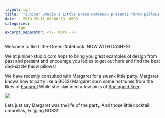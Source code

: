 ```yaml
---
layout: lgn
title:  "Juniper Studio's Little Green Notebook presents throw pillows for a BOSS!"
date:   2018-05-11 00:00:19 -0500
categories:
    - lgn
excerpt_separator: <!-- more -->
---
```

Welcome to the Little-Green-Notebook.
NOW WITH DASHES!

We at juniper-studio.com hope to bring you great examples of design from past and present and encourage you ladies to get out here and find the best dad-sizzle throw pillows!

We have recently consulted with Margaret for a swank little party. Margaret knows how to party like a BOSS! Margaret spun some hot tunes from the likes of <a href="https://www.youtube.com/watch?v=pVfZTtgGS3E">Esquivel</a> While she slammed a few pints of <a href="https://en.wikipedia.org/wiki/Rheingold_Beer">Rheingold Beer</a>

<img src ="/images/little-green-notebook/little-green-notebook.png">

Lets just say Margaret was the life of the party. And those little cocktail umbrellas, Fugging BOSS!